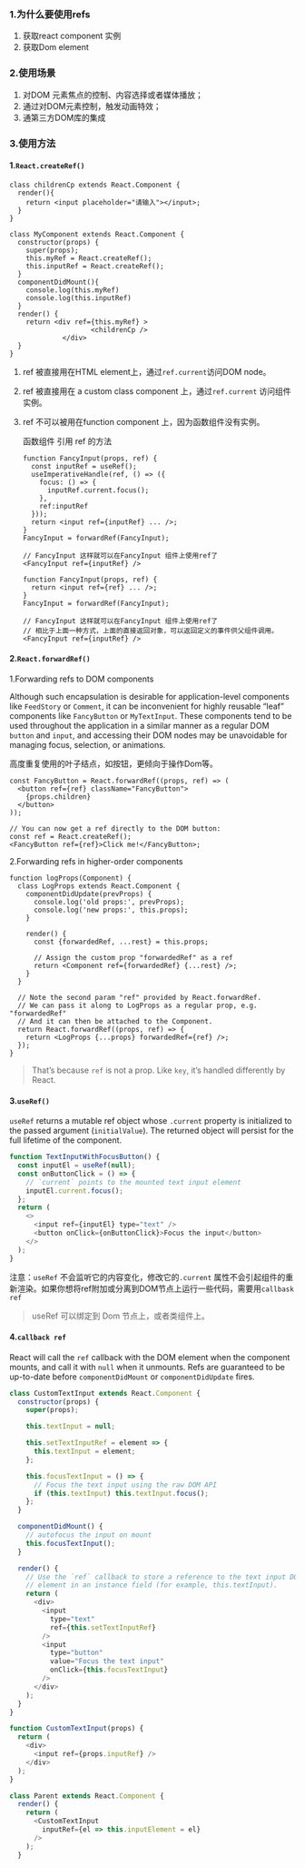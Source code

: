 ### 1.为什么要使用refs

1. 获取react component 实例
2. 获取Dom element

### 2.使用场景

1. 对DOM 元素焦点的控制、内容选择或者媒体播放；
2. 通过对DOM元素控制，触发动画特效；
3. 通第三方DOM库的集成

### 3.使用方法

#### 1.`React.createRef()`

```react
class childrenCp extends React.Component {
  render(){
    return <input placeholder="请输入"></input>;
  }
}

class MyComponent extends React.Component {
  constructor(props) {
    super(props);
    this.myRef = React.createRef();
    this.inputRef = React.createRef();
  }
  componentDidMount(){
    console.log(this.myRef)
    console.log(this.inputRef)
  }
  render() {
    return <div ref={this.myRef} >
      				<childrenCp />
      		 </div>
  }
}
```

 1. ref 被直接用在HTML element上，通过`ref.current`访问DOM node。

 2. ref 被直接用在 a custom class component 上，通过`ref.current` 访问组件实例。

 3. ref 不可以被用在function component 上，因为函数组件没有实例。

    函数组件 引用 ref 的方法

    ```react
    function FancyInput(props, ref) {
      const inputRef = useRef();
      useImperativeHandle(ref, () => ({
        focus: () => {
          inputRef.current.focus();
        },
        ref:inputRef
      }));
      return <input ref={inputRef} ... />;
    }
    FancyInput = forwardRef(FancyInput);
    
    // FancyInput 这样就可以在FancyInput 组件上使用ref了
    <FancyInput ref={inputRef} />  
    
    ```

    ```react
    function FancyInput(props, ref) {
      return <input ref={ref} ... />;
    }
    FancyInput = forwardRef(FancyInput);
    
    // FancyInput 这样就可以在FancyInput 组件上使用ref了  
    // 相比于上面一种方式，上面的直接返回对象，可以返回定义的事件供父组件调用。
    <FancyInput ref={inputRef} />  
    ```

#### 2.`React.forwardRef()`

1.Forwarding refs to DOM components

Although such encapsulation is desirable for application-level components like `FeedStory` or `Comment`, it can be inconvenient for highly reusable “leaf” components like `FancyButton` or `MyTextInput`. These components tend to be used throughout the application in a similar manner as a regular DOM `button` and `input`, and accessing their DOM nodes may be unavoidable for managing focus, selection, or animations.

高度重复使用的叶子结点，如按钮，更倾向于操作Dom等。

```react
const FancyButton = React.forwardRef((props, ref) => (
  <button ref={ref} className="FancyButton">
    {props.children}
  </button>
));

// You can now get a ref directly to the DOM button:
const ref = React.createRef();
<FancyButton ref={ref}>Click me!</FancyButton>;
```



2.Forwarding refs in higher-order components

```react
function logProps(Component) {
  class LogProps extends React.Component {
    componentDidUpdate(prevProps) {
      console.log('old props:', prevProps);
      console.log('new props:', this.props);
    }

    render() {
      const {forwardedRef, ...rest} = this.props;

      // Assign the custom prop "forwardedRef" as a ref
      return <Component ref={forwardedRef} {...rest} />;
    }
  }

  // Note the second param "ref" provided by React.forwardRef.
  // We can pass it along to LogProps as a regular prop, e.g. "forwardedRef"
  // And it can then be attached to the Component.
  return React.forwardRef((props, ref) => {
    return <LogProps {...props} forwardedRef={ref} />;
  });
}
```

> That’s because `ref` is not a prop. Like `key`, it’s handled differently by React.

#### 3.`useRef()`

`useRef` returns a mutable ref object whose `.current` property is initialized to the passed argument (`initialValue`). The returned object will persist for the full lifetime of the component.

```javascript
function TextInputWithFocusButton() {
  const inputEl = useRef(null);
  const onButtonClick = () => {
    // `current` points to the mounted text input element
    inputEl.current.focus();
  };
  return (
    <>
      <input ref={inputEl} type="text" />
      <button onClick={onButtonClick}>Focus the input</button>
    </>
  );
}
```

注意：`useRef` 不会监听它的内容变化，修改它的`.current` 属性不会引起组件的重新渲染。如果你想将ref附加或分离到DOM节点上运行一些代码，需要用`callbask ref`

>  useRef 可以绑定到 Dom 节点上，或者类组件上。

#### 4.`callback ref`

React will call the `ref` callback with the DOM element when the component mounts, and call it with `null` when it unmounts. Refs are guaranteed to be up-to-date before `componentDidMount` or `componentDidUpdate` fires.

```javascript
class CustomTextInput extends React.Component {
  constructor(props) {
    super(props);

    this.textInput = null;

    this.setTextInputRef = element => {
      this.textInput = element;
    };

    this.focusTextInput = () => {
      // Focus the text input using the raw DOM API
      if (this.textInput) this.textInput.focus();
    };
  }

  componentDidMount() {
    // autofocus the input on mount
    this.focusTextInput();
  }

  render() {
    // Use the `ref` callback to store a reference to the text input DOM
    // element in an instance field (for example, this.textInput).
    return (
      <div>
        <input
          type="text"
          ref={this.setTextInputRef}
        />
        <input
          type="button"
          value="Focus the text input"
          onClick={this.focusTextInput}
        />
      </div>
    );
  }
}
```

```javascript
function CustomTextInput(props) {
  return (
    <div>
      <input ref={props.inputRef} />
    </div>
  );
}

class Parent extends React.Component {
  render() {
    return (
      <CustomTextInput
        inputRef={el => this.inputElement = el}
      />
    );
  }
```

